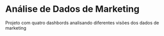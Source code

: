 # Análise de Dados de Marketing
 Projeto com quatro dashbords analisando diferentes visões dos dados de marketing
